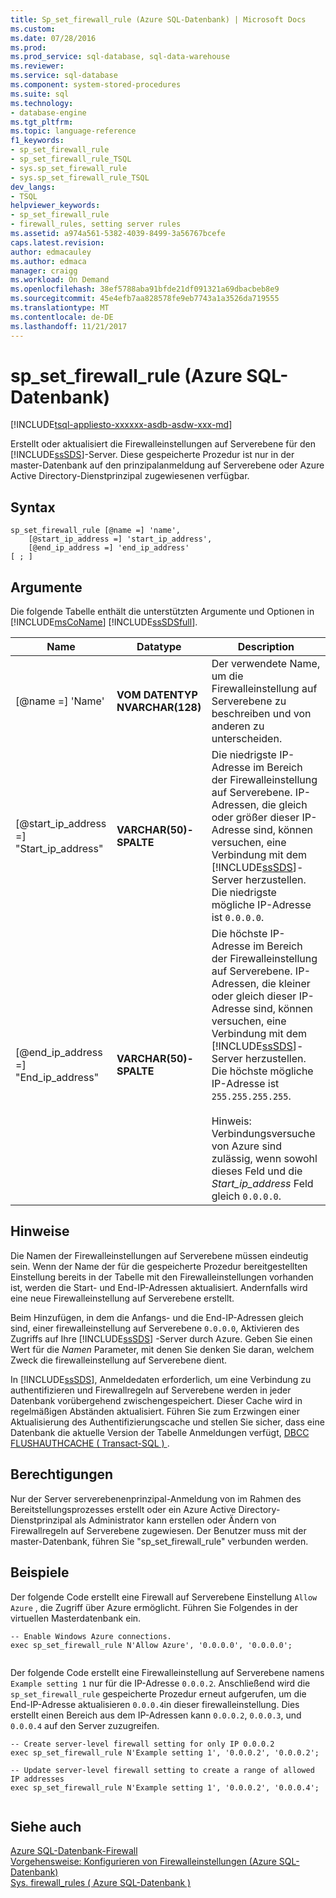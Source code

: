 ```yaml
---
title: Sp_set_firewall_rule (Azure SQL-Datenbank) | Microsoft Docs
ms.custom: 
ms.date: 07/28/2016
ms.prod: 
ms.prod_service: sql-database, sql-data-warehouse
ms.reviewer: 
ms.service: sql-database
ms.component: system-stored-procedures
ms.suite: sql
ms.technology:
- database-engine
ms.tgt_pltfrm: 
ms.topic: language-reference
f1_keywords:
- sp_set_firewall_rule
- sp_set_firewall_rule_TSQL
- sys.sp_set_firewall_rule
- sys.sp_set_firewall_rule_TSQL
dev_langs:
- TSQL
helpviewer_keywords:
- sp_set_firewall_rule
- firewall_rules, setting server rules
ms.assetid: a974a561-5382-4039-8499-3a56767bcefe
caps.latest.revision: 
author: edmacauley
ms.author: edmaca
manager: craigg
ms.workload: On Demand
ms.openlocfilehash: 38ef5788aba91bfde21df091321a69dbacbeb8e9
ms.sourcegitcommit: 45e4efb7aa828578fe9eb7743a1a3526da719555
ms.translationtype: MT
ms.contentlocale: de-DE
ms.lasthandoff: 11/21/2017
---
```

# <a name="spsetfirewallrule-azure-sql-database"></a>sp_set_firewall_rule (Azure SQL-Datenbank)
[!INCLUDE[tsql-appliesto-xxxxxx-asdb-asdw-xxx-md](../../includes/tsql-appliesto-xxxxxx-asdb-asdw-xxx-md.md)]

  Erstellt oder aktualisiert die Firewalleinstellungen auf Serverebene für den [!INCLUDE[ssSDS](../../includes/sssds-md.md)]-Server. Diese gespeicherte Prozedur ist nur in der master-Datenbank auf den prinzipalanmeldung auf Serverebene oder Azure Active Directory-Dienstprinzipal zugewiesenen verfügbar.  
  
  
## <a name="syntax"></a>Syntax  
  
```
sp_set_firewall_rule [@name =] 'name', 
    [@start_ip_address =] 'start_ip_address', 
    [@end_ip_address =] 'end_ip_address'
[ ; ]  
```  
  
## <a name="arguments"></a>Argumente  
 Die folgende Tabelle enthält die unterstützten Argumente und Optionen in [!INCLUDE[msCoName](../../includes/msconame-md.md)] [!INCLUDE[ssSDSfull](../../includes/sssdsfull-md.md)].  
  
|Name|Datatype|Description|  
|----------|--------------|-----------------|  
|[@name =] 'Name'|**VOM DATENTYP NVARCHAR(128)**|Der verwendete Name, um die Firewalleinstellung auf Serverebene zu beschreiben und von anderen zu unterscheiden.|  
|[@start_ip_address =] "Start_ip_address"|**VARCHAR(50)-SPALTE**|Die niedrigste IP-Adresse im Bereich der Firewalleinstellung auf Serverebene. IP-Adressen, die gleich oder größer dieser IP-Adresse sind, können versuchen, eine Verbindung mit dem [!INCLUDE[ssSDS](../../includes/sssds-md.md)]-Server herzustellen. Die niedrigste mögliche IP-Adresse ist `0.0.0.0`.|  
|[@end_ip_address =] "End_ip_address"|**VARCHAR(50)-SPALTE**|Die höchste IP-Adresse im Bereich der Firewalleinstellung auf Serverebene. IP-Adressen, die kleiner oder gleich dieser IP-Adresse sind, können versuchen, eine Verbindung mit dem [!INCLUDE[ssSDS](../../includes/sssds-md.md)]-Server herzustellen. Die höchste mögliche IP-Adresse ist `255.255.255.255`.<br /><br /> Hinweis: Verbindungsversuche von Azure sind zulässig, wenn sowohl dieses Feld und die *Start_ip_address* Feld gleich `0.0.0.0`.|  
  
## <a name="remarks"></a>Hinweise  
 Die Namen der Firewalleinstellungen auf Serverebene müssen eindeutig sein. Wenn der Name der für die gespeicherte Prozedur bereitgestellten Einstellung bereits in der Tabelle mit den Firewalleinstellungen vorhanden ist, werden die Start- und End-IP-Adressen aktualisiert. Andernfalls wird eine neue Firewalleinstellung auf Serverebene erstellt.  
  
 Beim Hinzufügen, in dem die Anfangs- und die End-IP-Adressen gleich sind, einer firewalleinstellung auf Serverebene `0.0.0.0`, Aktivieren des Zugriffs auf Ihre [!INCLUDE[ssSDS](../../includes/sssds-md.md)] -Server durch Azure. Geben Sie einen Wert für die *Namen* Parameter, mit denen Sie denken Sie daran, welchem Zweck die firewalleinstellung auf Serverebene dient.  
  
 In [!INCLUDE[ssSDS](../../includes/sssds-md.md)], Anmeldedaten erforderlich, um eine Verbindung zu authentifizieren und Firewallregeln auf Serverebene werden in jeder Datenbank vorübergehend zwischengespeichert. Dieser Cache wird in regelmäßigen Abständen aktualisiert. Führen Sie zum Erzwingen einer Aktualisierung des Authentifizierungscache und stellen Sie sicher, dass eine Datenbank die aktuelle Version der Tabelle Anmeldungen verfügt, [DBCC FLUSHAUTHCACHE &#40; Transact-SQL &#41; ](../../t-sql/database-console-commands/dbcc-flushauthcache-transact-sql.md).  
  
## <a name="permissions"></a>Berechtigungen  
 Nur der Server serverebenenprinzipal-Anmeldung von im Rahmen des Bereitstellungsprozesses erstellt oder ein Azure Active Directory-Dienstprinzipal als Administrator kann erstellen oder Ändern von Firewallregeln auf Serverebene zugewiesen. Der Benutzer muss mit der master-Datenbank, führen Sie "sp_set_firewall_rule" verbunden werden.  
  
## <a name="examples"></a>Beispiele  
 Der folgende Code erstellt eine Firewall auf Serverebene Einstellung `Allow Azure` , die Zugriff über Azure ermöglicht. Führen Sie Folgendes in der virtuellen Masterdatenbank ein.  
  
```  
-- Enable Windows Azure connections.  
exec sp_set_firewall_rule N'Allow Azure', '0.0.0.0', '0.0.0.0';  
  
```  
  
 Der folgende Code erstellt eine Firewalleinstellung auf Serverebene namens `Example setting 1` nur für die IP-Adresse `0.0.0.2`. Anschließend wird die `sp_set_firewall_rule` gespeicherte Prozedur erneut aufgerufen, um die End-IP-Adresse aktualisieren `0.0.0.4`in dieser firewalleinstellung. Dies erstellt einen Bereich aus dem IP-Adressen kann `0.0.0.2`, `0.0.0.3`, und `0.0.0.4` auf den Server zuzugreifen.  
  
```  
-- Create server-level firewall setting for only IP 0.0.0.2  
exec sp_set_firewall_rule N'Example setting 1', '0.0.0.2', '0.0.0.2';  
  
-- Update server-level firewall setting to create a range of allowed IP addresses
exec sp_set_firewall_rule N'Example setting 1', '0.0.0.2', '0.0.0.4';  
  
```  
  
## <a name="see-also"></a>Siehe auch  
 [Azure SQL-Datenbank-Firewall](https://azure.microsoft.com/documentation/articles/sql-database-firewall-configure/)   
 [Vorgehensweise: Konfigurieren von Firewalleinstellungen (Azure SQL-Datenbank)](https://azure.microsoft.com/documentation/articles/sql-database-configure-firewall-settings/)   
 [Sys. firewall_rules &#40; Azure SQL-Datenbank &#41;](../../relational-databases/system-catalog-views/sys-firewall-rules-azure-sql-database.md)
